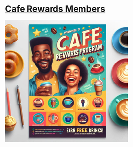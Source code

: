 # [Cafe Rewards Members](https://mavenanalytics.io/challenges/maven-rewards-challenge/404c6060-60eb-400f-9bce-c3b9f97e9d5a)

<img src="images/cafe-rewards.png" width="400" height="400" alt="Cafe Rewards Flyer">
